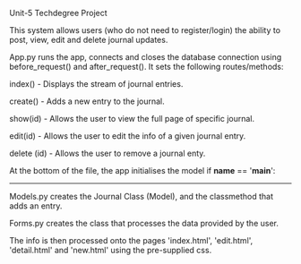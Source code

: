 Unit-5 Techdegree Project

This system allows users (who do not need to register/login) the ability to post, view, edit and delete journal updates.

App.py runs the app, connects and closes the database connection using before_request() and after_request(). It sets the following routes/methods:

index() - Displays the stream of journal entries.

create() - Adds a new entry to the journal.

show(id) - Allows the user to view the full page of specific journal.

edit(id) - Allows the user to edit the info of a given journal entry.

delete (id) - Allows the user to remove a journal enty.

At the bottom of the file, the app initialises the model if __name__ == '__main__':

----

Models.py creates the Journal Class (Model), and the classmethod that adds an entry.

Forms.py creates the class that processes the data provided by the user.

The info is then processed onto the pages 'index.html', 'edit.html', 'detail.html' and 'new.html' using the pre-supplied css.